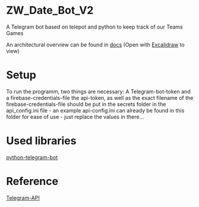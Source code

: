 # ZW_Date_Bot_V2
A Telegram bot based on telepot and python to keep track of our Teams Games

An architectural overview can be found in [docs](https://github.com/trapwired/ZW_Date_Bot_V2/tree/main/docs) (Open with [Excalidraw](https://excalidraw.com/) to view)

# Setup
To run the programm, two things are necessary: A Telegram-bot-token and a firebase-credentials-file
the api-token, as well as the exact filename of the firebase-credentials-file should be put in the secrets folder in the api_config.ini file - an example api-config.ini can already be found in this folder for ease of use - just replace the values in there...

# Used libraries
[python-telegram-bot](https://github.com/python-telegram-bot/python-telegram-bot)

# Reference
[Telegram-API](https://core.telegram.org/bots/api)
